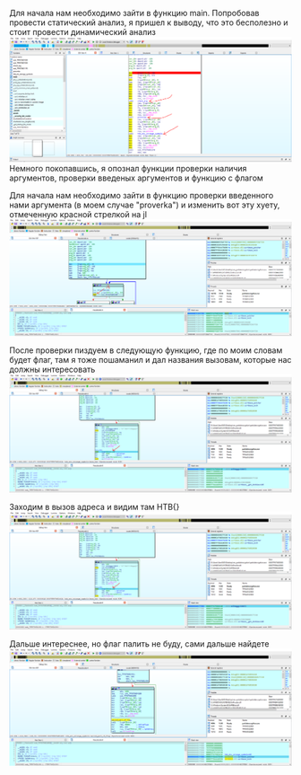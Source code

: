 Для начала нам необходимо зайти в функцию main. Попробовав провести статический анализ, я пришел к выводу, что это бесполезно и стоит провести динамический анализ
![main с функциями](https://github.com/logbead/CTF_write_ups/blob/main/HTB/pictures/partial_encryption/Func_in_main.PNG)
Немного покопавшись, я опознал функции проверки наличия аргументов, проверки введеных аргументов и функцию с флагом


Для начала нам необходимо зайти в функцию проверки введенного нами аргумента (в моем случае "proverka") и изменить вот эту хуету, отмеченную красной стрелкой на jl
![proverka](https://github.com/logbead/CTF_write_ups/blob/main/HTB/pictures/partial_encryption/jl.PNG)


После проверки пиздуем в следующую функцию, где по моим словам будет флаг, там я тоже пошаманил и дал названия вызовам, которые нас должны интересовать
![tut_flag](https://github.com/logbead/CTF_write_ups/blob/main/HTB/pictures/partial_encryption/here_will_be_flag.PNG)


Заходим в вызов адреса и видим там HTB{}
![HTB{}](https://github.com/logbead/CTF_write_ups/blob/main/HTB/pictures/partial_encryption/here_will_be_flag.PNG)


Дальше интереснее, но флаг палить не буду, сами дальше найдете
![Second_part](https://github.com/logbead/CTF_write_ups/blob/main/HTB/pictures/partial_encryption/second_part.PNG)
